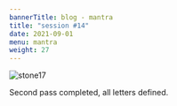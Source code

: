 ```yaml
---
bannerTitle: blog - mantra
title: "session #14"
date: 2021-09-01
menu: mantra
weight: 27
---
```


![stone17](/images/mani/mani10/stone17.jpg)

Second pass completed, all letters defined.
